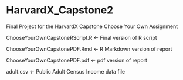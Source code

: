 # HarvardX_Capstone2
Final Project for the HarvardX Capstone Choose Your Own Assignment

ChooseYourOwnCapstoneRScript.R <- Final version of R script

ChooseYourOwnCapstonePDF.Rmd <- R Markdown version of report

ChooseYourOwnCapstonePDF.pdf <- pdf version of report

adult.csv <- Public Adult Census Income data file

